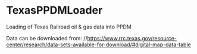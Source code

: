 # TexasPPDMLoader
Loading of Texas Railroad oil &amp; gas data into PPDM

Data can be downloaded from:
//https://www.rrc.texas.gov/resource-center/research/data-sets-available-for-download/#digital-map-data-table
